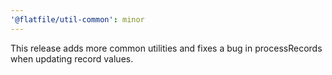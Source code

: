 ```yaml
---
'@flatfile/util-common': minor
---
```


This release adds more common utilities and fixes a bug in processRecords when updating record values.

